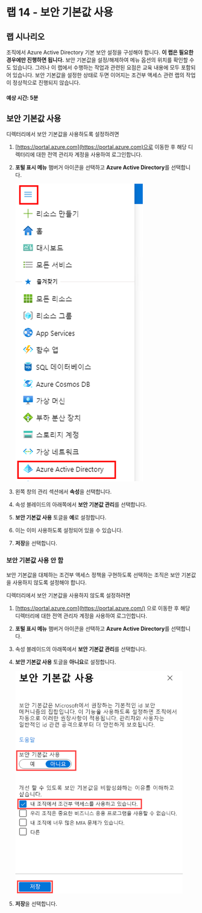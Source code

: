 ﻿---
lab:
    title: '14 - Azure AD Multi-Factor Authentication 사용'
    learning path: '02'
    module: '모듈 03 - 조건부 액세스 계획, 구현 및 관리'
---

# 랩 14 - 보안 기본값 사용

## 랩 시나리오

조직에서 Azure Active Directory 기본 보안 설정을 구성해야 합니다.
    **이 랩은 필요한 경우에만 진행하면 됩니다.**  보안 기본값을 설정/해제하여 메뉴 옵션의 위치를 확인할 수도 있습니다.  그러나 이 랩에서 수행하는 작업과 관련된 요점은 교육 내용에 모두 포함되어 있습니다.  보안 기본값을 설정한 상태로 두면 이어지는 조건부 액세스 관련 랩의 작업이 정상적으로 진행되지 않습니다.

#### 예상 시간: 5분

## 보안 기본값 사용

디렉터리에서 보안 기본값을 사용하도록 설정하려면

1. [https://portal.azure.com](https://portal.azure.com)으로 이동한 후 해당 디렉터리에 대한 전역 관리자 계정을 사용하여 로그인합니다.

1. **포털 표시 메뉴** 햄버거 아이콘을 선택하고 **Azure Active Directory**를 선택합니다.

    ![Azure Active Directory가 선택된 Azure Portal 메뉴](./media/azure-portal-menu-aad.png)

1. 왼쪽 창의 관리 섹션에서 **속성**을 선택합니다.

1. 속성 블레이드의 아래쪽에서 **보안 기본값 관리**를 선택합니다.

1. **보안 기본값 사용** 토글을 **예**로 설정합니다.

1. 이는 이미 사용하도록 설정되어 있을 수 있습니다.

1. **저장**을 선택합니다.

### 보안 기본값 사용 안 함

보안 기본값을 대체하는 조건부 액세스 정책을 구현하도록 선택하는 조직은 보안 기본값을 사용하지 않도록 설정해야 합니다.

디렉터리에서 보안 기본값을 사용하지 않도록 설정하려면

1. [https://portal.azure.com](https://portal.azure.com/) 으로 이동한 후 해당 디렉터리에 대한 전역 관리자 계정을 사용하여 로그인합니다.

1. **포털 표시 메뉴** 햄버거 아이콘을 선택하고 **Azure Active Directory**를 선택합니다.

1. 속성 블레이드의 아래쪽에서 **보안 기본값 관리**를 선택합니다.

1. **보안 기본값 사용** 토글을 **아니요**로 설정합니다.

    ![보안 기본값을 사용하지 않도록 설정하고 그 근거를 선택하는 화면 이미지. 이 경우, 조직에서 조건부 액세스를 사용하고 있습니다.](./media/security-defaults-disable-before-conditional-access.png)

1. **저장**을 선택합니다.

